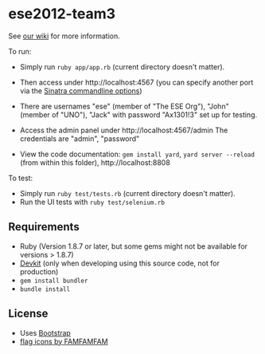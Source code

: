 ese2012-team3
=============

See [our wiki](https://github.com/ese-unibe-ch/ese2012-team3/wiki) for more information.

To run:

* Simply run `ruby app/app.rb` (current directory doesn't matter). 
* Then access under http://localhost:4567 (you can specify another port via the [Sinatra commandline options](http://www.sinatrarb.com/intro.html#Command%20Line))
* There are usernames "ese" (member of "The ESE Org"), "John" (member of "UNO"), "Jack" with password "Ax1301!3" set up for testing.

* Access the admin panel under http://localhost:4567/admin The credentials are "admin", "password"

* View the code documentation: `gem install yard`, `yard server --reload` (from within this folder), http://localhost:8808 

To test: 

* Simply run `ruby test/tests.rb` (current directory doesn't matter).
* Run the UI tests with `ruby test/selenium.rb`

## Requirements 
* Ruby (Version 1.8.7 or later, but some gems might not be available for versions > 1.8.7)
* [Devkit](https://github.com/oneclick/rubyinstaller/wiki/Development-Kit) (only when developing using this source code, not for production)
* `gem install bundler`
* `bundle install`

## License

* Uses [Bootstrap](http://twitter.github.com/bootstrap/)
* [flag icons by FAMFAMFAM](http://www.famfamfam.com/lab/icons/flags/)